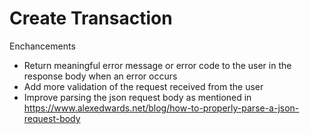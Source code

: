 # Create Transaction

Enchancements
- Return meaningful error message or error code to the user in the response body when an error occurs
- Add more validation of the request received from the user
- Improve parsing the json request body as mentioned in https://www.alexedwards.net/blog/how-to-properly-parse-a-json-request-body